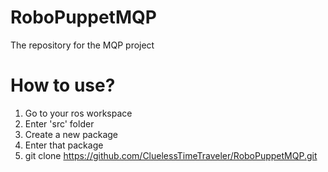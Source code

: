 # RoboPuppetMQP
The repository for the MQP project
# How to use?
1. Go to your ros workspace
2. Enter 'src' folder
3. Create a new package 
4. Enter that package
5. git clone https://github.com/CluelessTimeTraveler/RoboPuppetMQP.git
